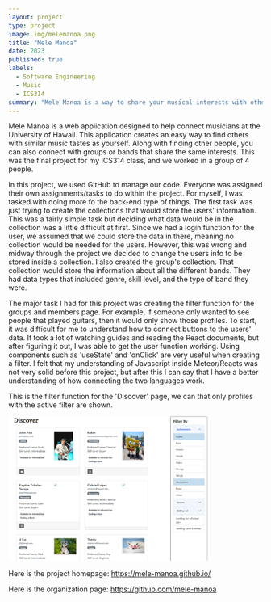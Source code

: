 ```yaml
---
layout: project
type: project
image: img/melemanoa.png
title: "Mele Manoa"
date: 2023
published: true
labels:
  - Software Engineering
  - Music
  - ICS314
summary: "Mele Manoa is a way to share your musical interests with other students at UH Manoa. This was a group project where we needed to create an application for students to connect with others."
---
```


Mele Manoa is a web application designed to help connect musicians at the University of Hawaii. This application creates an easy way to find others with similar music tastes as yourself. Along with finding other people, you can also connect with groups or bands that share the same interests. This was the final project for my ICS314 class, and we worked in a group of 4 people. 

In this project, we used GitHub to manage our code. Everyone was assigned their own assignments/tasks to do within the project. For myself, I was tasked with doing more fo the back-end type of things. The first task was just trying to create the collections that would store the users' information. This was a fairly simple task but deciding what data would be in the collection was a little difficult at first. Since we had a login function for the user, we assumed that we could store the data in there, meaning no collection would be needed for the users. However, this was wrong and midway through the project we decided to change the users info to be stored inside a collection. I also created the group's collection. That collection would store the information about all the different bands. They had data types that included genre, skill level, and the type of band they were.

The major task I had for this project was creating the filter function for the groups and members page. For example, if someone only wanted to see people that played guitars, then it would only show those profiles. To start, it was difficult for me to understand how to connect buttons to the users' data. It took a lot of watching guides and reading the React documents, but after figuring it out, I was able to get the user function working. Using components such as 'useState' and 'onClick' are very useful when creating a filter. I felt that my understanding of Javascript inside Meteor/Reacts was not very solid before this project, but after this I can say that I have a better understanding of how connecting the two languages work. 

This is the filter function for the 'Discover' page, we can that only profiles with the active filter are shown.

<img width="400px" class="rounded float-start pe-4" src="../img/filter.png" alt="Filter Image">

Here is the project homepage:
https://mele-manoa.github.io/

Here is the organization page:
https://github.com/mele-manoa